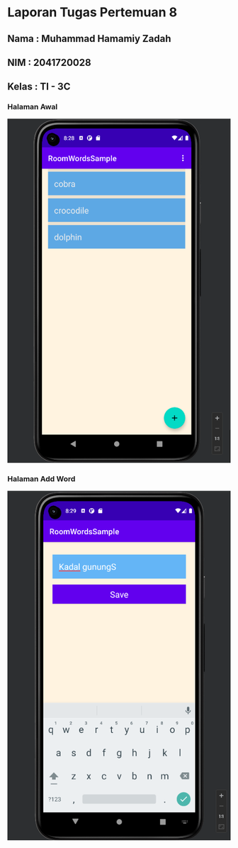 # Laporan Tugas Pertemuan 8
## Nama : Muhammad Hamamiy Zadah
## NIM  : 2041720028
## Kelas : TI - 3C
### Halaman Awal
![Screenshot](ScreenShot/HalamanAwal.png)

### Halaman Add Word
![Screenshot](ScreenShot/halamanAddWord.png)